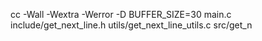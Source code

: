 cc -Wall -Wextra -Werror -D BUFFER_SIZE=30 main.c include/get_next_line.h utils/get_next_line_utils.c src/get_n
